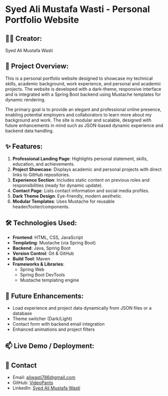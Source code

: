 # Syed Ali Mustafa Wasti - Personal Portfolio Website

## 👨‍💻 Creator:
Syed Ali Mustafa Wasti

## 📖 Project Overview:
This is a personal portfolio website designed to showcase my technical skills, academic background, work experience, and personal and academic projects. The website is developed with a dark-theme, responsive interface and is integrated with a Spring Boot backend using Mustache templates for dynamic rendering.

The primary goal is to provide an elegant and professional online presence, enabling potential employers and collaborators to learn more about my background and work. The site is modular and scalable, designed with future enhancements in mind such as JSON-based dynamic experience and backend data handling.

## ✨ Features:
1. **Professional Landing Page**: Highlights personal statement, skills, education, and achievements.
2. **Project Showcase**: Displays academic and personal projects with direct links to GitHub repositories.
3. **Experience Section**: Includes static content on previous roles and responsibilities (ready for dynamic update).
4. **Contact Page**: Lists contact information and social media profiles.
5. **Dark Theme Design**: Eye-friendly, modern aesthetic.
6. **Modular Templates**: Uses Mustache for reusable header/footer/components.

## 🛠️ Technologies Used:
- **Frontend**: HTML, CSS, JavaScript
- **Templating**: Mustache (via Spring Boot)
- **Backend**: Java, Spring Boot
- **Version Control**: Git & GitHub
- **Build Tool**: Maven
- **Frameworks & Libraries**:
  - Spring Web
  - Spring Boot DevTools
  - Mustache templating engine

## 🚀 Future Enhancements:
- Load experience and project data dynamically from JSON files or a database
- Theme switcher (Dark/Light)
- Contact form with backend email integration
- Enhanced animations and project filters

## 📫 Live Demo / Deployment:

## 📎 Contact
- Email: [aliwasti786@gmail.com]()
- GitHub: [VideoPants](https://github.com/VideoPants)  
- LinkedIn: [Syed Ali Mustafa Wasti](https://www.linkedin.com/in/syed-ali-mustafa-wasti-34723b283/)

